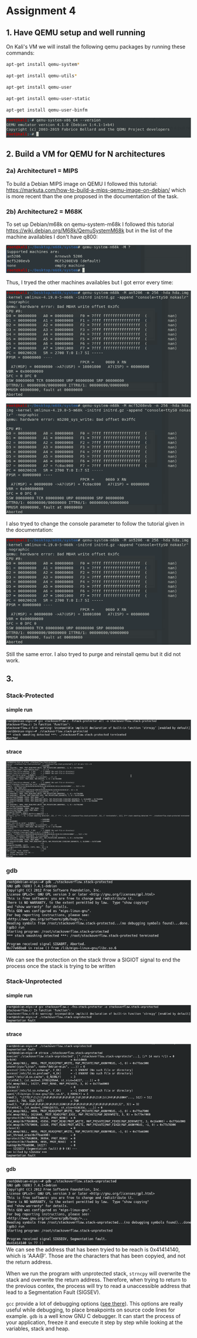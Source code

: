 # Assignment 4

## 1. Have QEMU setup and well running

On Kali's VM we will install the following qemu packages by running these commands:

```bash
apt-get install qemu-system*
```
```bash
apt-get install qemu-utils*
```
```bash
apt-get install qemu-user
```
```bash
apt-get install qemu-user-static
```
```bash
apt-get install qemu-user-binfm
```
![check-version-qemu](img/check-version-qemu.png)

## 2. Build a VM for QEMU for N architectures

### 2a) Architecture1 = MIPS

To build a Debian MIPS image on QEMU I followed this tutorial: https://markuta.com/how-to-build-a-mips-qemu-image-on-debian/ which is more recent than the one proposed in the documentation of the task.

### 2b) Architecture2 = M68K

To set up Debian/m68k on qemu-system-m68k I followed this tutorial https://wiki.debian.org/M68k/QemuSystemM68k but in the list of the machine availables I don't have q800:

![list-machines](img/list-machine.png)

Thus, I tryed the other machines availables but I got error every time:

![first-machine-error](img/machine-an-error.png)

![second-machine-error](img/machine-mcf.png)

I also tryed to change the console parameter to follow the tutorial given in the documentation:

![second-machine-and-console-error](img/machine-an-error.png)

Still the same error. I also tryed to purge and reinstall qemu but it did not work.

## 3.
### Stack-Protected

#### simple run
![](img/stackprotected-simple.png)

#### strace
 ![](img/stackprotected-strace.png)

### gdb
![](img/stackprotected-gdb.png)

We can see the protection on the stack throw a SIGIOT signal to end the process once the stack is trying to be written

### Stack-Unprotected

#### simple run
![](img/stackunprotected-simple.png)

#### strace
![](img/stackunprotected-strace.png)

#### gdb
![](img/stackunprotected-gdb.png)
We can see the address that has been tryied to be reach is 0x41414140, which is 'AAA@'. Those are the characters that has been copyied, and not the return address.

When we run the program with unprotected stack, `strncpy` will overwrite the stack and overwrite the return address. Therefore, when trying to return to the previous contex, the process will try to read a unaccessible address that lead to a Segmentation Fault (SIGSEV).



`gcc` provide a lot of debugging options ([see there](https://gcc.gnu.org/onlinedocs/gcc/Debugging-Options.html)). This options are really useful while debugging, to place breakpoints on source code lines for example.
`gdb` is a well know GNU C debugger. It can start the process of your application, freeze it and execute it step by step while looking at the variables, stack and heap.